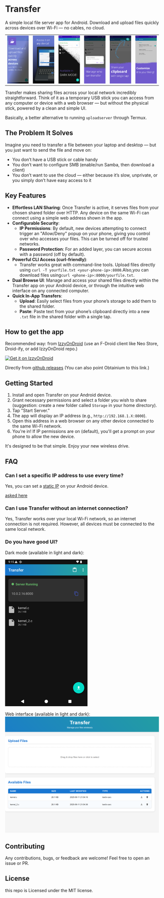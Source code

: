 # Transfer

A simple local file server app for Android. Download and upload files quickly across devices over Wi-Fi — no cables, no cloud.

<table>
  <tr>
    <td><img src="screenshots/result/01.png" /></td>
    <td><img src="screenshots/result/02.png" /></td>
    <td><img src="screenshots/result/03.png" /></td>
    <td><img src="screenshots/result/04.png" /></td>
    <td><img src="screenshots/result/05.png" /></td>
    <td><img src="screenshots/result/06.png" /></td>
  </tr>
</table>

Transfer makes sharing files across your local network incredibly straightforward. Think of it as a temporary USB stick you can access from any computer or device with a web browser — but without the physical stick, powered by a clean and simple UI.

Basically, a better alternative to running `uploadserver` through Termux.

## The Problem It Solves

Imagine you need to transfer a file between your laptop and desktop — but you just want to send the file and move on:

* You don’t have a USB stick or cable handy
* You don’t want to configure SMB (enable/run Samba, then download a client)
* You don’t want to use the cloud — either because it’s slow, unprivate, or you simply don’t have easy access to it

## Key Features

* **Effortless LAN Sharing**: Once Transfer is active, it serves files from your chosen shared folder over HTTP. Any device on the same Wi-Fi can connect using a simple web address shown in the app.
* **Configurable Security**:
    * **IP Permissions**: By default, new devices attempting to connect trigger an "Allow/Deny" popup on your phone, giving you control over who accesses your files. This can be turned off for trusted networks.
    * **Password Protection**: For an added layer, you can secure access with a password (off by default).
* **Powerful CLI Access (curl-friendly)**:
    * Transfer works great with command-line tools. Upload files directly using `curl -T yourfile.txt <your-phone-ip>:8000`.Also,you can download files using`curl <phone-ip>:8000/yourfile.txt`.
* **Dual Browse UI**: Manage and access your shared files directly within the Transfer app on your Android device, or through the intuitive web interface on any connected computer.
* **Quick In-App Transfers**:
    * **Upload**: Easily select files from your phone’s storage to add them to the shared folder.
    * **Paste**: Paste text from your phone’s clipboard directly into a new `.txt` file in the shared folder with a single tap.

## How to get the app
Recommended way:
from [IzzyOnDroid](https://apt.izzysoft.de/fdroid/index/apk/com.matanh.transfer) (use an F-Droid client like Neo Store, Droid-ify, or add IzzyOnDroid repo.)

  <a href="https://apt.izzysoft.de/fdroid/index/apk/com.matanh.transfer">
    <img alt="Get it on IzzyOnDroid" src="https://gitlab.com/IzzyOnDroid/repo/-/raw/master/assets/IzzyOnDroidButtonGreyBorder_nofont.png" height="54">
  </a>

Directly from [github releases](https://github.com/matan-h/Transfer/releases) (You can also point Obtainium to this link.)


## Getting Started

1. Install and open Transfer on your Android device.
2. Grant necessary permissions and select a folder you wish to share (suggestion: create a new folder called `Storage` in your home directory).
3. Tap "Start Server."
4. The app will display an IP address (e.g., `http://192.168.1.X:8000`).
5. Open this address in a web browser on any other device connected to the same Wi-Fi network.
6. You're in! If IP permissions are on (default), you'll get a prompt on your phone to allow the new device.

It's designed to be that simple. Enjoy your new wireless drive.

## FAQ
### Can I set a specific IP address to use every time?
Yes, you can set a [static IP](https://junipersys.com/support/article/14695) on your Android device.

[asked here](https://www.reddit.com/r/fossdroid/comments/1l3yi6m/comment/mw9t8lt)

### Can I use Transfer without an internet connection?
Yes, Transfer works over your local Wi-Fi network, so an internet connection is not required. However, all devices must be connected to the same local network.

### Do you have good UI?
Dark mode (available in light and dark):

![dark mode screenshot](data/dark_mode.png)

Web interface (available in light and dark):
![web UI screenshot](data/web-interface.png)

## Contributing

Any contributions, bugs, or feedback are welcome!
Feel free to open an issue or PR.

## License
this repo is Licensed under the MIT license.